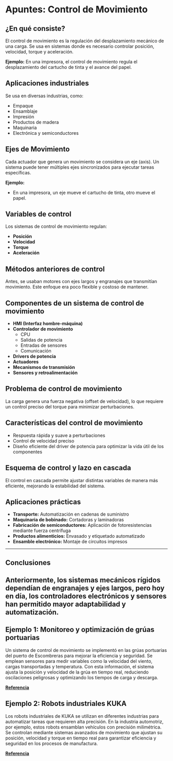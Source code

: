 # Apuntes: Control de Movimiento

## ¿En qué consiste?
El control de movimiento es la regulación del desplazamiento mecánico de una carga. Se usa en sistemas donde es necesario controlar posición, velocidad, torque y aceleración.

**Ejemplo:**
En una impresora, el control de movimiento regula el desplazamiento del cartucho de tinta y el avance del papel.

## Aplicaciones industriales
Se usa en diversas industrias, como:
- Empaque
- Ensamblaje
- Impresión
- Productos de madera
- Maquinaria
- Electrónica y semiconductores

## Ejes de Movimiento
Cada actuador que genera un movimiento se considera un eje (axis). Un sistema puede tener múltiples ejes sincronizados para ejecutar tareas específicas.

**Ejemplo:**
- En una impresora, un eje mueve el cartucho de tinta, otro mueve el papel.

## Variables de control
Los sistemas de control de movimiento regulan:
- **Posición**
- **Velocidad**
- **Torque**
- **Aceleración**

## Métodos anteriores de control
Antes, se usaban motores con ejes largos y engranajes que transmitían movimiento. Este enfoque era poco flexible y costoso de mantener.

## Componentes de un sistema de control de movimiento
- **HMI (Interfaz hombre-máquina)**
- **Controlador de movimiento**
  - CPU
  - Salidas de potencia
  - Entradas de sensores
  - Comunicación
- **Drivers de potencia**
- **Actuadores**
- **Mecanismos de transmisión**
- **Sensores y retroalimentación**

## Problema de control de movimiento
La carga genera una fuerza negativa (offset de velocidad), lo que requiere un control preciso del torque para minimizar perturbaciones.

## Características del control de movimiento
- Respuesta rápida y suave a perturbaciones
- Control de velocidad preciso
- Diseño eficiente del driver de potencia para optimizar la vida útil de los componentes

## Esquema de control y lazo en cascada
El control en cascada permite ajustar distintas variables de manera más eficiente, mejorando la estabilidad del sistema.

## Aplicaciones prácticas
- **Transporte:** Automatización en cadenas de suministro
- **Maquinaria de bobinado:** Cortadoras y laminadoras
- **Fabricación de semiconductores:** Aplicación de fotoresistencias mediante fuerza centrífuga
- **Productos alimenticios:** Envasado y etiquetado automatizado
- **Ensamble electrónico:** Montaje de circuitos impresos

---
## Conclusiones

Anteriormente, los sistemas mecánicos rígidos dependían de engranajes y ejes largos, pero hoy en día, los controladores electrónicos y sensores han permitido mayor adaptabilidad y automatización.
---

## Ejemplo 1: Monitoreo y optimización de grúas portuarias
Un sistema de control de movimiento se implementó en las grúas portuarias del puerto de Escombreras para mejorar la eficiencia y seguridad. Se emplean sensores para medir variables como la velocidad del viento, cargas transportadas y temperatura. Con esta información, el sistema ajusta la posición y velocidad de la grúa en tiempo real, reduciendo oscilaciones peligrosas y optimizando los tiempos de carga y descarga.

[**Referencia**](https://cadenaser.com/murcia/2025/01/23/premian-a-una-alumna-de-la-upct-por-su-sistema-de-monitorizacion-de-gruas-del-puerto-radio-cartagena/?utm_source=chatgpt.com)

## Ejemplo 2: Robots industriales KUKA
Los robots industriales de KUKA se utilizan en diferentes industrias para automatizar tareas que requieren alta precisión. En la industria automotriz, por ejemplo, estos robots ensamblan vehículos con precisión milimétrica. Se controlan mediante sistemas avanzados de movimiento que ajustan su posición, velocidad y torque en tiempo real para garantizar eficiencia y seguridad en los procesos de manufactura.

[**Referencia**](https://www.kuka.com/)
